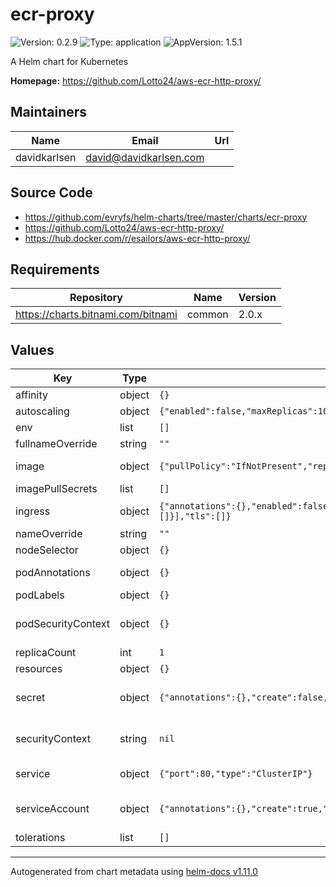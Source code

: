 # ecr-proxy

![Version: 0.2.9](https://img.shields.io/badge/Version-0.2.9-informational?style=flat-square) ![Type: application](https://img.shields.io/badge/Type-application-informational?style=flat-square) ![AppVersion: 1.5.1](https://img.shields.io/badge/AppVersion-1.5.1-informational?style=flat-square)

A Helm chart for Kubernetes

**Homepage:** <https://github.com/Lotto24/aws-ecr-http-proxy/>

## Maintainers

| Name | Email | Url |
| ---- | ------ | --- |
| davidkarlsen | <david@davidkarlsen.com> |  |

## Source Code

* <https://github.com/evryfs/helm-charts/tree/master/charts/ecr-proxy>
* <https://github.com/Lotto24/aws-ecr-http-proxy/>
* <https://hub.docker.com/r/esailors/aws-ecr-http-proxy/>

## Requirements

| Repository | Name | Version |
|------------|------|---------|
| https://charts.bitnami.com/bitnami | common | 2.0.x |

## Values

| Key | Type | Default | Description |
|-----|------|---------|-------------|
| affinity | object | `{}` |  |
| autoscaling | object | `{"enabled":false,"maxReplicas":100,"minReplicas":1,"targetCPUUtilizationPercentage":80}` | enable HPA |
| env | list | `[]` |  |
| fullnameOverride | string | `""` |  |
| image | object | `{"pullPolicy":"IfNotPresent","repository":"esailors/aws-ecr-http-proxy","tag":"1.5.1"}` | image configuration |
| imagePullSecrets | list | `[]` |  |
| ingress | object | `{"annotations":{},"enabled":false,"hosts":[{"host":"chart-example.local","paths":[]}],"tls":[]}` | ingress configuration |
| nameOverride | string | `""` |  |
| nodeSelector | object | `{}` |  |
| podAnnotations | object | `{}` | annotations to place on pod |
| podLabels | object | `{}` |  |
| podSecurityContext | object | `{}` | security context for the pod |
| replicaCount | int | `1` |  |
| resources | object | `{}` |  |
| secret | object | `{"annotations":{},"create":false,"existingSecret":""}` | configure secret. AWS tokens go here |
| securityContext | string | `nil` | securityContext for the container |
| service | object | `{"port":80,"type":"ClusterIP"}` | Kubernetes service |
| serviceAccount | object | `{"annotations":{},"create":true,"name":""}` | configure service account |
| tolerations | list | `[]` |  |

----------------------------------------------
Autogenerated from chart metadata using [helm-docs v1.11.0](https://github.com/norwoodj/helm-docs/releases/v1.11.0)
